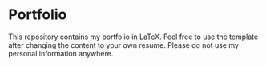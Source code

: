 # Portfolio
This repository contains my portfolio in LaTeX. Feel free to use the template after changing the content to your own resume. Please do not use my personal information anywhere.
